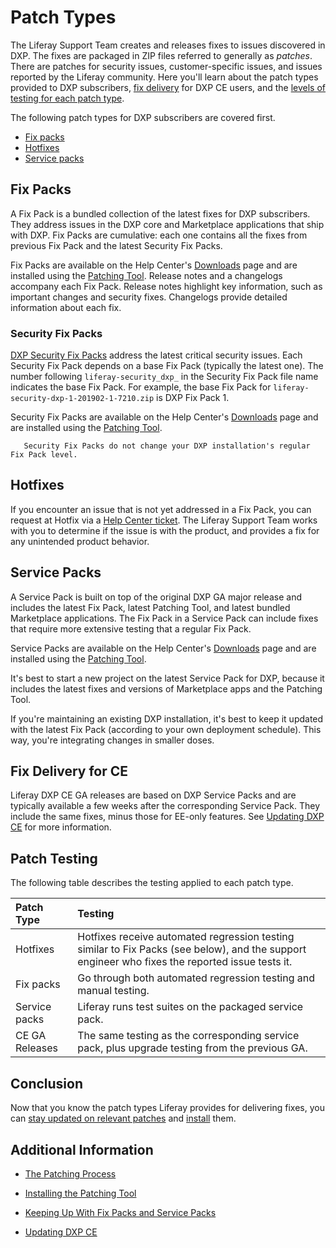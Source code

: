 # Patch Types 

The Liferay Support Team creates and releases fixes to issues discovered in DXP. The fixes are packaged in ZIP files referred to generally as _patches_. There are patches for security issues, customer-specific issues, and issues reported by the Liferay community. Here you'll learn about the patch types provided to DXP subscribers, [fix delivery](#ce-ga-releases) for DXP CE users, and the [levels of testing for each patch type](#patch-testing).

The following patch types for DXP subscribers are covered first.

* [Fix packs](#fix-packs) 
* [Hotfixes](#Hotfixes)
* [Service packs](#service-packs)

## Fix Packs

A Fix Pack is a bundled collection of the latest fixes for DXP subscribers. They address issues in the DXP core and Marketplace applications that ship with DXP. Fix Packs are cumulative: each one contains all the fixes from previous Fix Pack and the latest Security Fix Packs.

Fix Packs are available on the Help Center's [Downloads](https://customer.liferay.com/downloads) page and are installed using the [Patching Tool](./patching-process.md). Release notes and a changelogs accompany each Fix Pack. Release notes highlight key information, such as important changes and security fixes. Changelogs provide detailed information about each fix.

### Security Fix Packs

[DXP Security Fix Packs](https://help.liferay.com/hc/en-us/articles/360035038331) address the latest critical security issues. Each Security Fix Pack depends on a base Fix Pack (typically the latest one). The number following `liferay-security_dxp_` in the Security Fix Pack file name indicates the base Fix Pack. For example, the base Fix Pack for `liferay-security-dxp-1-201902-1-7210.zip` is DXP Fix Pack 1.

Security Fix Packs are available on the Help Center's [Downloads](https://customer.liferay.com/downloads) page and are installed using the [Patching Tool](./patching-process.md).

```note::
   Security Fix Packs do not change your DXP installation's regular Fix Pack level. 
```

## Hotfixes

If you encounter an issue that is not yet addressed in a Fix Pack, you can request at Hotfix via a [Help Center ticket](https://help.liferay.com/hc). The Liferay Support Team works with you to determine if the issue is with the product, and provides a fix for any unintended product behavior.

## Service Packs

A Service Pack is built on top of the original DXP GA major release and includes the latest Fix Pack, latest Patching Tool, and latest bundled Marketplace applications. The Fix Pack in a Service Pack can include fixes that require more extensive testing that a regular Fix Pack. 

Service Packs are available on the Help Center's [Downloads](https://customer.liferay.com/downloads) page and are installed using the [Patching Tool](./patching-process.md).

It's best to start a new project on the latest Service Pack for DXP, because it includes the latest fixes and versions of Marketplace apps and the Patching Tool. 

If you're maintaining an existing DXP installation, it's best to keep it updated with the latest Fix Pack (according to your own deployment schedule). This way, you're integrating changes in smaller doses. 

## Fix Delivery for CE

Liferay DXP CE GA releases are based on DXP Service Packs and are typically available a few weeks after the corresponding Service Pack. They include the same fixes, minus those for EE-only features. See [Updating DXP CE](./updating-community-edition.md) for more information.

## Patch Testing

The following table describes the testing applied to each patch type. 

| **Patch Type** | **Testing** |
| :------------- | :---------- |
| Hotfixes       | Hotfixes receive automated regression testing similar to Fix Packs (see below), and the support engineer who fixes the reported issue tests it. |
| Fix packs      | Go through both automated regression testing and manual testing. |
| Service packs  | Liferay runs test suites on the packaged service pack. |
| CE GA Releases | The same testing as the corresponding service pack, plus upgrade testing from the previous GA. | 

## Conclusion 

Now that you know the patch types Liferay provides for delivering fixes, you can [stay updated on relevant patches](./keeping-up-with-fix-packs.md) and [install](./patching-process.md) them.

## Additional Information 

* [The Patching Process](./patching-process.md)

* [Installing the Patching Tool](./installing-the-patching-tool.md)

* [Keeping Up With Fix Packs and Service Packs](./keeping-up-with-fix-packs.md)

* [Updating DXP CE](./updating-community-edition.md)
